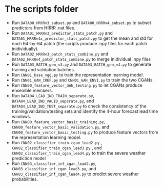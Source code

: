 # The scripts folder

* Run `DATA00_HRRRv3_subset.py` and `DATA00_HRRRv4_subset.py` to subset predictors from HRRR .nat files.
* Run `DATA01_HRRRv3_predictor_stats_patch.py` and `DATA01_HRRRv4x_predictor_stats_patch.py` to get the mean and std for each 64-by-64 patch (the scripts produce .npy files for each patch inidividually).
* Run `DATA02_HRRRv3_patch_stats_combine.py` and `DATA02_HRRRv4_patch_stats_combine.py` to merge inidividual .npy files
* Run `DATA03_BATCH_gen_v3.py` and `DATA03_BATCH_gen_v4.py` to generate training and validation batches.
* Run `CNN01_base_vgg.py` to train the representation learning model.
* Run `CNN01_GAN_CREF.py` and `CNN01_GAN_ENVI.py` to train the two CGANs.
* Run `CNN00_feature_vector_GAN_testing.py` to let CGANs produce ensemble members.
* Run `DATA04_LEAD_IND_TRAIN_separate.py`, `DATA04_LEAD_IND_VALID_separate.py`, and `DATA04_LEAD_IND_TEST_separate.py` to check the consistency of the training/validation/testing sets and identify the 4-hour forecast lead time windows.
* Run `CNN00_feature_vector_basic_training.py`, `CNN00_feature_vector_basic_validation.py`, and `CNN00_feature_vector_basic_testing.py` to produce feature vectors from the representation learning model.
* Run `CNN02_classifier_train_cgan_lead2.py` , `CNN02_classifier_train_cgan_lead3.py` , and `CNN02_classifier_train_cgan_lead4.py` to train the severe weather prediction model
* Run `CNN03_classifier_inf_cgan_lead2.py`, `CNN03_classifier_inf_cgan_lead3.py`, and `CNN03_classifier_inf_cgan_lead4.py` to predict severe weather probabilities.

